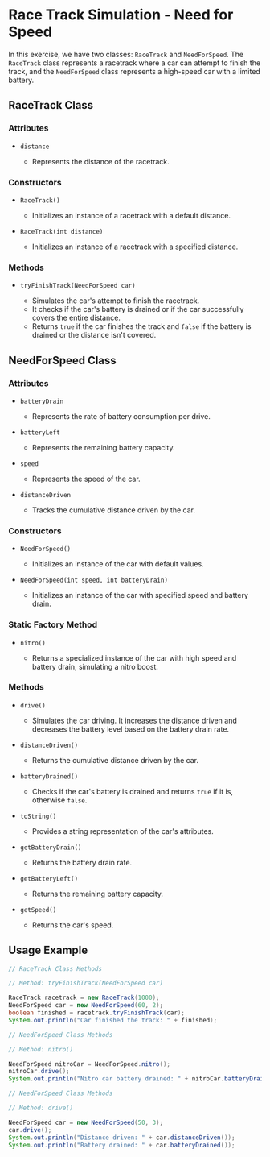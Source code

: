 # Race Track Simulation - Need for Speed

In this exercise, we have two classes: `RaceTrack` and `NeedForSpeed`. The `RaceTrack` class represents a racetrack where a car can attempt to finish the track, and the `NeedForSpeed` class represents a high-speed car with a limited battery.

## RaceTrack Class

### Attributes

- `distance`

  - Represents the distance of the racetrack.

### Constructors

- `RaceTrack()`

  - Initializes an instance of a racetrack with a default distance.

- `RaceTrack(int distance)`

  - Initializes an instance of a racetrack with a specified distance.

### Methods

- `tryFinishTrack(NeedForSpeed car)`

  - Simulates the car's attempt to finish the racetrack.
  - It checks if the car's battery is drained or if the car successfully covers the entire distance.
  - Returns `true` if the car finishes the track and `false` if the battery is drained or the distance isn't covered.

## NeedForSpeed Class

### Attributes

- `batteryDrain`

  - Represents the rate of battery consumption per drive.

- `batteryLeft`

  - Represents the remaining battery capacity.

- `speed`

  - Represents the speed of the car.

- `distanceDriven`

  - Tracks the cumulative distance driven by the car.

### Constructors

- `NeedForSpeed()`

  - Initializes an instance of the car with default values.

- `NeedForSpeed(int speed, int batteryDrain)`

  - Initializes an instance of the car with specified speed and battery drain.

### Static Factory Method

- `nitro()`

  - Returns a specialized instance of the car with high speed and battery drain, simulating a nitro boost.

### Methods

- `drive()`

  - Simulates the car driving. It increases the distance driven and decreases the battery level based on the battery drain rate.

- `distanceDriven()`

  - Returns the cumulative distance driven by the car.

- `batteryDrained()`

  - Checks if the car's battery is drained and returns `true` if it is, otherwise `false`.

- `toString()`

  - Provides a string representation of the car's attributes.

- `getBatteryDrain()`

  - Returns the battery drain rate.

- `getBatteryLeft()`

  - Returns the remaining battery capacity.

- `getSpeed()`

  - Returns the car's speed.

## Usage Example

```java
// RaceTrack Class Methods

// Method: tryFinishTrack(NeedForSpeed car)

RaceTrack racetrack = new RaceTrack(1000);
NeedForSpeed car = new NeedForSpeed(60, 2);
boolean finished = racetrack.tryFinishTrack(car);
System.out.println("Car finished the track: " + finished);
```
```java
// NeedForSpeed Class Methods

// Method: nitro()

NeedForSpeed nitroCar = NeedForSpeed.nitro();
nitroCar.drive();
System.out.println("Nitro car battery drained: " + nitroCar.batteryDrained());
```
```java
// NeedForSpeed Class Methods

// Method: drive()

NeedForSpeed car = new NeedForSpeed(50, 3);
car.drive();
System.out.println("Distance driven: " + car.distanceDriven());
System.out.println("Battery drained: " + car.batteryDrained());
```
